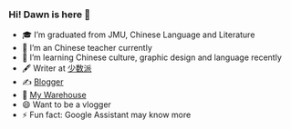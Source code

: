 ### Hi! Dawn is here 👋

- 🎓 I’m graduated from JMU, Chinese Language and Literature
- 🔭 I’m an Chinese teacher currently
- 🌱 I’m learning Chinese culture, graphic design and language recently
- 🖋 Writer at [少数派](https://sspai.com/u/dawner/posts)
- ✍️ [Blogger](https://dawner.top/)
- 🎲 [My Warehouse](https://www.notion.so/imdawn/Dawn-s-Warehouse-f16d22567aa04496b4e8aa2a2df9ff58)
- 😄 Want to be a vlogger
- ⚡ Fun fact: Google Assistant may know more
